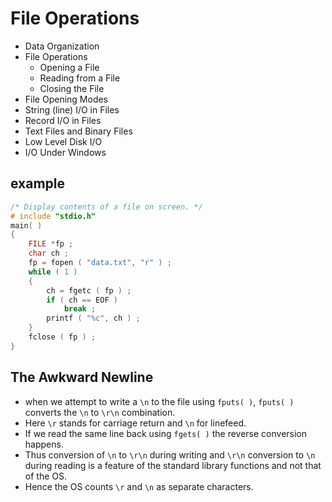 # File Operations

- Data Organization
- File Operations
    - Opening a File
    - Reading from a File
    - Closing the File
- File Opening Modes
- String (line) I/O in Files
- Record I/O in Files
- Text Files and Binary Files
- Low Level Disk I/O
- I/O Under Windows

## example
```c
/* Display contents of a file on screen. */
# include "stdio.h"
main( )
{
    FILE *fp ;
    char ch ;
    fp = fopen ( "data.txt", "r" ) ;
    while ( 1 )
    {
        ch = fgetc ( fp ) ;
        if ( ch == EOF )
            break ;
        printf ( "%c", ch ) ;
    }
    fclose ( fp ) ;
}
```

## The Awkward Newline

- when we attempt to write a `\n` to the file using `fputs( )`, `fputs( )` converts the `\n` to `\r\n` combination. 
- Here `\r` stands for carriage return and `\n` for linefeed.
- If we read the same line back using `fgets( )` the reverse conversion happens.
- Thus conversion of `\n` to `\r\n` during writing and `\r\n` conversion to `\n` during reading is a feature of the standard library functions and not that of the OS. 
- Hence the OS counts `\r` and `\n` as separate characters.
